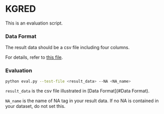 # KGRED

This is an evaluation script.

### Data Format

The result data should be a csv file including four columns.

For details, refer to [this file](https://github.com/Caesar-s1mple/KGRED-eval/blob/main/data/recon/recon_wiki80_result.csv).

### Evaluation

```bash
python eval.py --test-file <result_data> --NA <NA_name>
```

`result_data` is the csv file illustrated in [Data Format](#Data Format).

`NA_name` is the name of NA tag in your result data. If no NA is contained in your dataset, do not set this.

